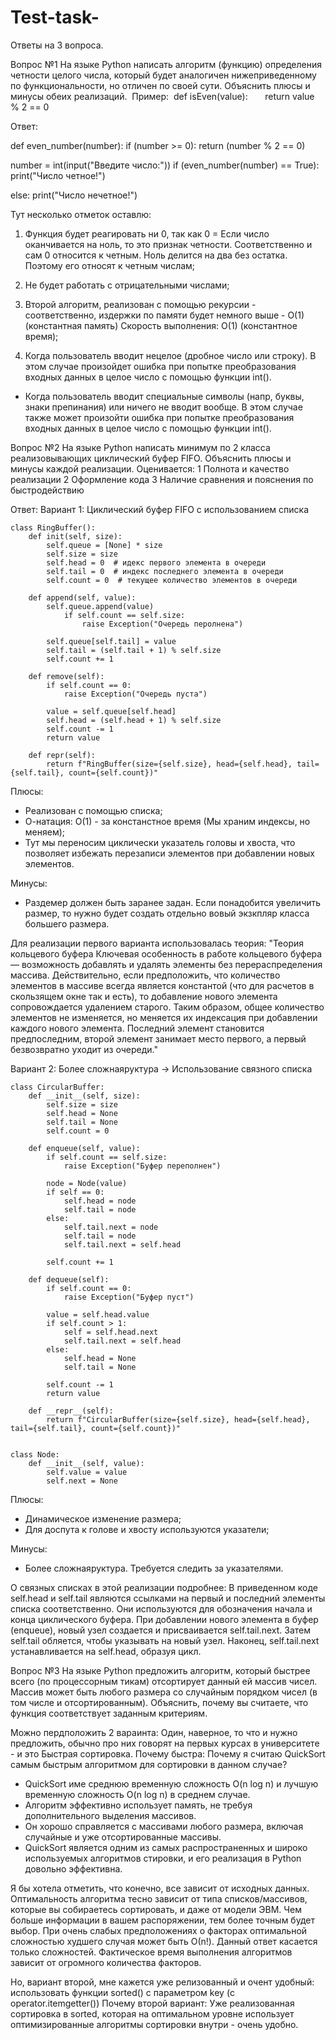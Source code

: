 # Test-task-
Ответы на 3 вопроса.

Вопрос №1  На языке Python написать алгоритм (функцию) определения четности целого числа, который будет аналогичен нижеприведенному по функциональности, но отличен по своей сути. Объяснить плюсы и минусы обеих реализаций. 
Пример: 
def isEven(value):
      return value % 2 == 0

Ответ:

def even_number(number):
    if (number >= 0):
        return (number % 2 == 0)

number = int(input("Введите число:"))
if (even_number(number) == True):
    print("Число четное!")

else:
    print("Число нечетное!")

Тут несколько отметок оставлю:

1. Функция будет реагировать ни 0, так как 0 = Если число оканчивается на ноль, то это признак четности. Соответственно и сам 0 относится к четным. Ноль делится на два без остатка. Поэтому его относят к четным числам;

2. Не будет работать с отрицательными числами;

3. Второй алгоритм, реализован с помощью рекурсии - соответственно, издержки по памяти будет немного выше - O(1) (константная память)
Скорость выполнения: O(1) (константное время);

4. Когда пользователь вводит нецелое (дробное число или строку). В этом случае произойдет ошибка при попытке преобразования входных данных в целое число с помощью функции int().

+ Когда пользователь вводит специальные символы (напр, буквы, знаки препинания) или ничего не вводит вообще. В этом случае также может произойти ошибка при попытке преобразования входных данных в целое число с помощью функции int().


Вопрос №2  На языке Python написать минимум по 2 класса реализовывающих циклический буфер FIFO. Объяснить плюсы и минусы каждой реализации.
Оценивается:
 1 Полнота и качество реализации
 2 Оформление кода
 3 Наличие сравнения и пояснения по быстродействию

Ответ:
Вариант 1: Циклический буфер FIFO с использованием списка


    class RingBuffer():
        def init(self, size):
            self.queue = [None] * size
            self.size = size
            self.head = 0  # идекс первого элемента в очереди
            self.tail = 0  # индекс последнего элемента в очереди
            self.count = 0  # текущее количество элементов в очереди

        def append(self, value):
            self.queue.append(value)
                if self.count == self.size:
                    raise Exception("Очередь перолнена")

            self.queue[self.tail] = value
            self.tail = (self.tail + 1) % self.size
            self.count += 1

        def remove(self):
            if self.count == 0:
                raise Exception("Очередь пуста")

            value = self.queue[self.head]
            self.head = (self.head + 1) % self.size
            self.count -= 1
            return value

        def repr(self):
            return f"RingBuffer(size={self.size}, head={self.head}, tail={self.tail}, count={self.count})"

Плюсы:
- Реализован с помощью списка;
- О-натация: О(1) - за констанстное время (Мы храним индексы, но меняем);
- Тут мы переносим циклически указатель головы и хвоста, что позволяет избежать перезаписи элементов при добавлении новых элементов.

Минусы:
- Раздемер должен быть заранее задан. Если понадобится увеличить размер, то нужно будет создать отдельно вовый экзкпляр класса большего размера.

Для реализации первого варианта использовалась теория: "Теория кольцевого буфера
Ключевая особенность в работе кольцевого буфера — возможность добавлять и удалять элементы без перераспределения массива. Действительно, если предположить, что количество элементов в массиве всегда является константой (что для расчетов в скользящем окне так и есть), то добавление нового элемента сопровождается удалением старого. Таким образом, общее количество элементов не изменяется, но меняется их индексация при добавлении каждого нового элемента.   Последний элемент становится предпоследним, второй элемент занимает место первого, а первый безвозвратно уходит из очереди."

Вариант 2: Более сложнаяруктура -> Использование связного списка

    class CircularBuffer:
        def __init__(self, size):
            self.size = size
            self.head = None
            self.tail = None
            self.count = 0

        def enqueue(self, value):
            if self.count == self.size:
                raise Exception("Буфер переполнен")

            node = Node(value)
            if self == 0:
                self.head = node
                self.tail = node
            else:
                self.tail.next = node
                self.tail = node
                self.tail.next = self.head

            self.count += 1

        def dequeue(self):
            if self.count == 0:
                raise Exception("Буфер пуст")

            value = self.head.value
            if self.count > 1:
                self = self.head.next
                self.tail.next = self.head
            else:
                self.head = None
                self.tail = None

            self.count -= 1
            return value

        def __repr__(self):
            return f"CircularBuffer(size={self.size}, head={self.head}, tail={self.tail}, count={self.count})"


    class Node:
        def __init__(self, value):
            self.value = value
            self.next = None

Плюсы:
- Динамическое изменение размера;
- Для доспута к голове и хвосту используются указатели;

Минусы:
- Более сложнаяруктура. Требуется следить за указателями.

О связных списках в этой реализации подробнее: В приведенном коде self.head и self.tail являются ссылками на первый и последний элементы списка соответственно. Они используются для обозначения начала и конца циклического буфера.
­При добавлении нового элемента в буфер (enqueue), новый узел создается и присваивается self.tail.next. Затем self.tail обляется, чтобы указывать на новый узел. Наконец, self.tail.next устанавливается на self.head, образуя цикл.
  

Вопрос №3  На языке Python предложить алгоритм, который быстрее всего (по процессорным тикам) отсортирует данный ей массив чисел. Массив может быть любого размера со случайным порядком чисел (в том числе и отсортированным). Объяснить, почему вы считаете, что функция соответствует заданным критериям.

Можно пердположить 2 вараинта: Один, наверное, то что и нужно предложить, обычно про них говорят на первых курсах в университете - и  это Быстрая сортировка.
Почему быстра: Почему я считаю QuickSort самым быстрым алгоритмом для сортировки в данном случае?

+ QuickSort име среднюю временную сложность O(n log n) и лучшую временную сложность O(n log n) в среднем случае.
+ Алгоритм эффективно использует память, не требуя дополнительного выделения массивов.
+ Он хорошо справляется с массивами любого размера, включая случайные и уже отсортированные массивы.
+ QuickSort является одним из самых распространенных и широко используемых алгоритмов стировки, и его реализация в Python довольно эффективна.

Я бы хотела отметить, что конечно, все зависит от исходных данных. Оптимальность алгоритма тесно зависит от типа списков/массивов, которые вы собираетесь сортировать, и даже от модели ЭВМ. Чем больше информации в вашем распоряжении, тем более точным будет выбор. При очень слабых предположениях о факторах оптимальной сложностью худшего случая может быть О(n!).
Данный ответ касается только сложностей. Фактическое время выполнения алгоритмов зависит от огромного количества факторов.

Но,  вариант второй, мне кажется уже релизованный и очент удобный: использовать функции sorted() с параметром key (с operator.itemgetter())
Почему второй вариант: Уже реализованная сортировка в  sorted, которая на оптимальном уровне использует оптимизированные алгоритмы сортировки внутри - очень удобно.
